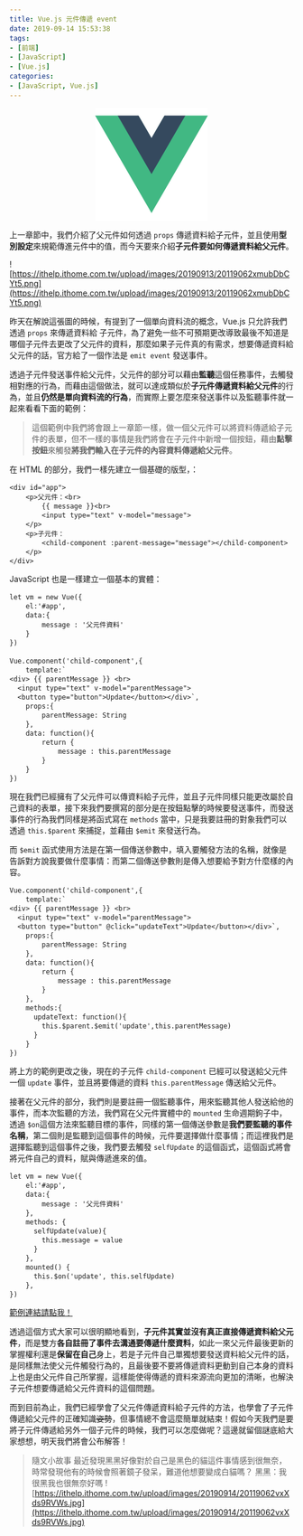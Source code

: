 ```yaml
---
title: Vue.js 元件傳遞 event
date: 2019-09-14 15:53:38
tags:
- [前端]
- [JavaScript]
- [Vue.js]
categories: 
- [JavaScript, Vue.js]
---
```


<div style="display:flex;justify-content:center;">
  <img style="object-fit:cover;" src='/images/vue-logo.png' width='200px' height='200px' />
</div>

上一章節中，我們介紹了父元件如何透過 `props` 傳遞資料給子元件，並且使用**型別設定**來規範傳進元件中的值，而今天要來介紹**子元件要如何傳遞資料給父元件**。

![https://ithelp.ithome.com.tw/upload/images/20190913/20119062xmubDbCYt5.png](https://ithelp.ithome.com.tw/upload/images/20190913/20119062xmubDbCYt5.png)

昨天在解說這張圖的時候，有提到了一個單向資料流的概念，Vue.js 只允許我們透過 `props` 來傳遞資料給 子元件，為了避免一些不可預期更改導致最後不知道是哪個子元件去更改了父元件的資料，那麼如果子元件真的有需求，想要傳遞資料給父元件的話，官方給了一個作法是 `emit event` 發送事件。

透過子元件發送事件給父元件，父元件的部分可以藉由**監聽**這個任務事件，去觸發相對應的行為，而藉由這個做法，就可以達成類似於**子元件傳遞資料給父元件**的行為，並且**仍然是單向資料流的行為**，而實際上要怎麼來發送事件以及監聽事件就一起來看看下面的範例：

> 這個範例中我們將會跟上一章節一樣，做一個父元件可以將資料傳遞給子元件的表單，但不一樣的事情是我們將會在子元件中新增一個按鈕，藉由**點擊按鈕**來觸發**將我們輸入在子元件的內容資料傳遞給父元件**。

在 HTML 的部分，我們一樣先建立一個基礎的版型，：

```
<div id="app">
    <p>父元件：<br>
        {{ message }}<br>
        <input type="text" v-model="message">
    </p>
    <p>子元件：
        <child-component :parent-message="message"></child-component>
    </p>
</div>
```

JavaScript 也是一樣建立一個基本的實體：

```
let vm = new Vue({
    el:'#app',
    data:{
        message : '父元件資料'
    }
})

Vue.component('child-component',{
    template:`
<div> {{ parentMessage }} <br>
  <input type="text" v-model="parentMessage">
  <button type="button">Update</button></div>`,
    props:{
        parentMessage: String
    },
    data: function(){
        return {
            message : this.parentMessage
        }
    }
})
```

現在我們已經擁有了父元件可以傳資料給子元件，並且子元件同樣只能更改屬於自己資料的表單，接下來我們要撰寫的部分是在按鈕點擊的時候要發送事件，而發送事件的行為我們同樣是將函式寫在 `methods` 當中，只是我要註冊的對象我們可以透過 `this.$parent` 來捕捉，並藉由 `$emit` 來發送行為。

而 `$emit` 函式使用方法是在第一個傳送參數中，填入要觸發方法的名稱，就像是告訴對方說我要做什麼事情：而第二個傳送參數則是傳入想要給予對方什麼樣的內容。
```
Vue.component('child-component',{
    template:`
<div> {{ parentMessage }} <br>
  <input type="text" v-model="parentMessage">
  <button type="button" @click="updateText">Update</button></div>`,
    props:{
        parentMessage: String
    },
    data: function(){
        return {
            message : this.parentMessage
        }
    },
    methods:{
      updateText: function(){
        this.$parent.$emit('update',this.parentMessage)
      }
    }
})
```

將上方的範例更改之後，現在的子元件 `child-component` 已經可以發送給父元件一個 `update` 事件，並且將要傳遞的資料 `this.parentMessage` 傳送給父元件。

接著在父元件的部分，我們則是要註冊一個監聽事件，用來監聽其他人發送給他的事件，而本次監聽的方法，我們寫在父元件實體中的 `mounted` 生命週期鉤子中，透過 `$on`這個方法來監聽目標的事件，同樣的第一個傳送參數是**我們要監聽的事件名稱**，第二個則是監聽到這個事件的時候，元件要選擇做什麼事情；而這裡我們是選擇監聽到這個事件之後，我們要去觸發 `selfUpdate` 的這個函式，這個函式將會將元件自己的資料，賦與傳遞進來的值。

```
let vm = new Vue({
    el:'#app',
    data:{
        message : '父元件資料'
    },
    methods: {
      selfUpdate(value){
        this.message = value
      }
    },
    mounted() {
      this.$on('update', this.selfUpdate)
    },
})
```

[範例連結請點我！](https://codepen.io/ShawnLin0201/pen/MWgBWpe)

透過這個方式大家可以很明顯地看到，**子元件其實並沒有真正直接傳遞資料給父元件**，而是雙方**各自註冊了事件去溝通要傳遞什麼資料**，如此一來父元件最後更新的掌握權利還是**保留在自己**身上，若是子元件自己單獨想要發送資料給父元件的話，是同樣無法使父元件觸發行為的，且最後要不要將傳遞資料更動到自己本身的資料上也是由父元件自己所掌握，這樣能使得傳遞的資料來源流向更加的清晰，也解決子元件想要傳遞給父元件資料的這個問題。

而到目前為止，我們已經學會了父元件傳遞資料給子元件的方法，也學會了子元件傳遞給父元件的正確知識~~姿勢~~，但事情總不會這麼簡單就結束！假如今天我們是要將子元件傳遞給另外一個子元件的時候，我們可以怎麼做呢？這邊就留個謎底給大家想想，明天我們將會公布解答！

> 隨文小故事
最近發現黑黑好像對於自己是黑色的貓這件事情感到很無奈，時常發現他有的時候會照著鏡子發呆，難道他想要變成白貓嗎？
黑黑：我很黑我也很無奈好嗎
![https://ithelp.ithome.com.tw/upload/images/20190914/20119062vxXds9RVWs.jpg](https://ithelp.ithome.com.tw/upload/images/20190914/20119062vxXds9RVWs.jpg)